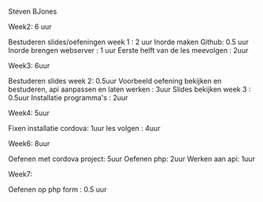 Steven BJones

Week2: 6 uur

Bestuderen slides/oefeningen week 1 : 2 uur
Inorde maken Github: 0.5 uur
Inorde brengen webserver : 1 uur
Eerste helft van de les meevolgen : 2uur

Week3: 6uur

Bestuderen slides week 2: 0.5uur
Voorbeeld oefening bekijken en bestuderen, api aanpassen en laten werken : 3uur
Slides bekijken week 3 : 0.5uur
Installatie programma's : 2uur

Week4: 5uur 

Fixen installatie cordova: 1uur
les volgen : 4uur

Week6: 8uur

Oefenen met cordova project: 5uur
Oefenen php: 2uur
Werken aan api: 1uur

Week7: 

Oefenen op php form : 0.5 uur

